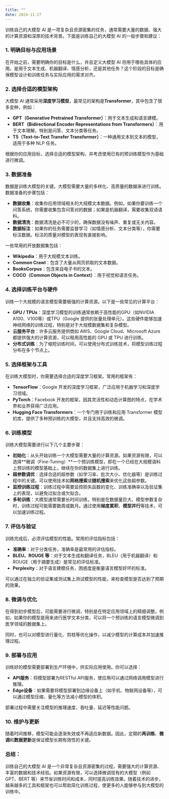 ```yaml
---
title: ""
date: 2024-11-27
---
```


训练自己的大模型 AI 是一项复杂且资源密集的任务，通常需要大量的数据、强大的计算资源和深厚的技术背景。下面是训练自己的大模型 AI 的一般步骤和建议：

### 1. **明确目标与应用场景**

在开始之前，需要明确你的目标是什么，并且定义大模型 AI 将用于哪些具体的应用。是用于文本生成、机器翻译、情感分析，还是其他任务？这个阶段的目标是确保模型设计和训练任务与实际应用的需求对齐。

### 2. **选择合适的模型架构**

大模型 AI 通常采用**深度学习模型**，最常见的架构是**Transformer**，其中包含了很多变种，例如：

- **GPT（Generative Pretrained Transformer）**：用于文本生成和语言建模。
- **BERT（Bidirectional Encoder Representations from Transformers）**：用于文本理解，特别是问答、文本分类等任务。
- **T5（Text-to-Text Transfer Transformer）**：一种通用文本到文本的模型，适用于多种 NLP 任务。

根据你的应用目标，选择合适的模型架构，并考虑使用已有的预训练模型作为基础进行微调。

### 3. **数据准备**

数据是训练大模型的关键。大模型需要大量的多样化、高质量的数据来进行训练。数据准备的步骤包括：

- **数据收集**：收集你应用领域相关的大规模文本数据。例如，如果你要训练一个问答系统，你需要收集包含问答对的数据；如果是机器翻译，需要收集双语语料。
- **数据清洗**：数据清洗是必不可少的，确保数据没有噪声、重复或无关内容。
- **数据标注**：如果你的任务需要监督学习（如情感分析、文本分类等），你需要标注数据。标注的质量对模型的表现有直接影响。

一些常用的开放数据集包括：

- **Wikipedia**：用于大规模文本训练。
- **Common Crawl**：包含了大量从网页抓取的文本数据。
- **BooksCorpus**：包含来自电子书的文本。
- **COCO（Common Objects in Context）**：用于视觉和语言任务。

### 4. **选择训练平台与硬件**

训练一个大规模的语言模型需要极强的计算资源。以下是一些常见的计算平台：

- **GPU / TPUs**：深度学习模型的训练通常依赖于高性能的GPU（如NVIDIA A100、V100等）或TPU（Google 提供的张量处理单元）。这些硬件能够加速神经网络的训练过程，特别是对于大规模数据集和复杂模型。
- **云服务平台**：许多云服务提供商如 AWS、Google Cloud、Microsoft Azure 都提供强大的计算资源，可以租用高性能的 GPU 或 TPU 进行训练。
- **分布式训练**：为了缩短训练时间，可以使用分布式训练技术，将模型训练过程分布在多个节点上。

### 5. **选择框架与工具**

在训练大模型时，你需要选择合适的深度学习框架。常用的框架有：

- **TensorFlow**：Google 开发的深度学习框架，广泛应用于机器学习和深度学习领域。
- **PyTorch**：Facebook 开发的框架，因其灵活性和动态计算图的特点，在学术界和业界获得广泛应用。
- **Hugging Face Transformers**：一个专门用于训练和应用 Transformer 模型的库，提供了多种预训练的大模型，并且支持高效的微调。

### 6. **训练模型**

训练大模型需要进行以下几个主要步骤：

- **初始化**：从头开始训练一个大模型需要大量的计算资源。如果资源有限，可以选择**微调（Fine-Tuning）**一个预训练模型，即在一个已经在大规模语料上预训练的模型基础上，继续在你的数据集上进行训练。
- **超参数调优**：选择合适的超参数（如学习率、批次大小、优化器等）是训练过程中的关键。可以使用技术如**网格搜索**或**随机搜索**来优化这些超参数。
- **监控训练过程**：训练过程中需要监控损失函数的变化、训练准确率以及验证集上的表现，以避免过拟合或欠拟合。
- **多轮训练**：大模型通常需要长时间训练，特别是在数据量巨大、模型参数复杂时，训练过程可能需要数周或数月。通过使用**梯度累积**、**模型并行**等技术，可以加速训练过程。

### 7. **评估与验证**

训练完成后，必须评估模型的性能。常用的评估指标包括：

- **准确率**：对于分类任务，准确率是最常用的评估指标。
- **BLEU、ROUGE 等**：对于文本生成和翻译任务，BLEU（用于机器翻译）和 ROUGE（用于摘要生成）是常见的评估标准。
- **Perplexity**：对于语言建模任务，困惑度是衡量语言模型好坏的标准。

可以通过在独立的验证集或测试集上测试模型的性能，来检查模型是否达到了预期的效果。

### 8. **微调与优化**

在得到初步模型后，可能需要进行微调，特别是在特定应用领域上的精细调整。例如，如果你的模型是用来进行医学文本分类，可以将一个预训练的语言模型微调到医学领域的数据集上。

同时，也可以对模型进行量化、剪枝等优化操作，以减少模型的计算成本并加速推理过程。

### 9. **部署与应用**

训练好的模型需要部署到生产环境中，供实际应用使用。你可以选择：

- **API服务**：将模型部署为RESTful API服务，使应用可以通过网络调用模型进行推理。
- **Edge设备**：如果需要将模型部署到边缘设备上（如手机、物联网设备等），可以通过模型压缩、量化等方法减小模型的体积。

部署过程中需要关注模型的推理速度、吞吐量、延迟等性能问题。

### 10. **维护与更新**

随着时间推移，模型可能会逐渐失效或不再适应新数据。因此，定期的**再训练**、**微调**和**数据更新**是保证模型长期有效性的关键。

### 总结：

训练自己的大模型 AI 是一个非常复杂且资源密集的过程，需要强大的计算资源、丰富的数据和技术经验。如果资源有限，可以选择微调现有的大模型（例如 GPT、BERT 等）来节省训练时间和成本，同时提高训练效果。随着技术的进步，越来越多的工具和框架也可以帮助简化训练过程，使更多的人能够参与到大模型的训练中。

